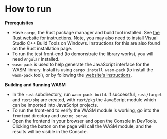 # How to run

**Prerequisites**
- Have ``cargo``, the Rust package manager and build tool installed. See [the Rust website](https://www.rust-lang.org/tools/install) for instructions. Note, you may also need to install Visual Studio C++ Build Tools on Windows. Instructions for this are also found on the Rust installation page.
- To run the test front-end (to demonstrate the library works), you will need ``Angular`` installed.
- ``wasm-pack`` is used to help generate the JavaScript interface for the WASM library. Install is using ``cargo install wasm-pack`` (to install the ``wasm-pack`` tool), or by following the [website's instructions](https://rustwasm.github.io/wasm-pack/).

**Building and Running WASM**
- In the ``rust`` subdirectory, run ``wasm-pack build``. If successful, ``rust/target`` and ``rust/pkg`` are created, with ``rust/pkg`` the JavaScript module which can be imported into JavaScript projects.
- To run the front-end to verify the WASM module is working, go into the ``frontend`` directory and use ``ng serve``.
- Open the frontend in your browser and open the Console in DevTools. Clicking the button on the page will call the WASM module, and the results will be visible in the Console.